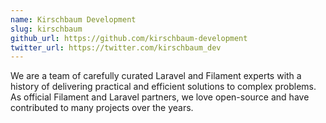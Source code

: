 ```yaml
---
name: Kirschbaum Development
slug: kirschbaum
github_url: https://github.com/kirschbaum-development
twitter_url: https://twitter.com/kirschbaum_dev
---
```


We are a team of carefully curated Laravel and Filament experts with a history of delivering practical and efficient solutions to complex problems. As official Filament and Laravel partners, we love open-source and have contributed to many projects over the years.